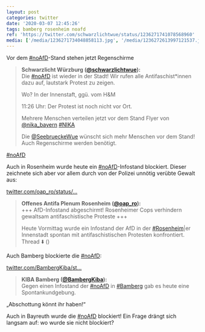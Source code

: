 ```yaml
---
layout: post
categories: twitter
date: '2020-03-07 12:45:26'
tags: bamberg rosenheim noafd
ref: 'https://twitter.com/schwarzlichtwue/status/1236271741078568960'
media: ['/media/1236271734048858113.jpg', '/media/1236272613997121537.jpg', '/media/1236361382871928832.jpg']
---
```

Vor dem [#noAfD](/t/noafd)-Stand stehen jetzt Regenschirme  
> <b>Schwarzlicht Würzburg ([@schwarzlichtwue](https://twitter.com/schwarzlichtwue)):</b>  
>Die [#noAfD](/t/noafd) ist wieder in der Stadt! Wir rufen alle Antifaschist\*innen dazu auf, lautstark Protest zu zeigen.  
>  
>Wo? In der Innenstaft, ggü. vom H&amp;M   
>  
>11:26 Uhr: Der Protest ist noch nicht vor Ort.   
>  
>Mehrere Menschen verteilen jetzt vor dem Stand Flyer von [@nika_bayern](https://twitter.com/nika_bayern) [#NIKA](/t/nika)   
>  
>Die [@SeebrueckeWue](https://twitter.com/SeebrueckeWue) wünscht sich mehr Menschen vor dem Stand! Auch Regenschirme werden benötigt.  



[#noAfD](/t/noafd) 

Auch in Rosenheim wurde heute ein [#noAfD](/t/noafd)-Infostand blockiert. Dieser zeichnete sich aber vor allem durch von der Polizei unnötig verübte Gewalt aus:

[twitter.com/oap_ro/status/…](https://twitter.com/oap_ro/status/1236305191005237249?s=19)
> <b>Offenes Antifa Plenum Rosenheim ([@oap_ro](https://twitter.com/oap_ro)):</b>  
>+++ AfD-Infostand abgeschirmt! Rosenheimer Cops verhindern gewaltsam antifaschistische Proteste +++  
>  
>  
>  
>Heute Vormittag wurde ein Infostand der AfD in der [#Rosenheim](/t/rosenheim)|er Innenstadt spontan mit antifaschistischen Protesten konfrontiert. Thread ⬇️ ()   



Auch Bamberg blockierte die [#noAfD](/t/noafd):

[twitter.com/BambergKiba/st…](https://twitter.com/BambergKiba/status/1236284780016271363?s=19)
> <b>KIBA Bamberg ([@BambergKiba](https://twitter.com/BambergKiba)):</b>  
>Gegen einen Infostand der [#noAfD](/t/noafd) in [#Bamberg](/t/bamberg) gab es heute eine Spontankundgebung.   



„Abschottung könnt ihr haben!“



Auch in Bayreuth wurde die [#noAfD](/t/noafd) blockiert! Ein Frage drängt sich langsam auf: wo wurde sie nicht blockiert? 